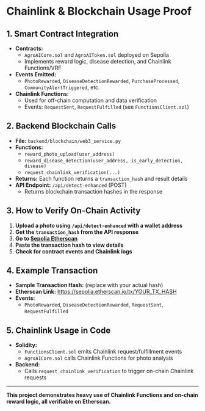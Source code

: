 # Chainlink & Blockchain Usage Proof

## 1. Smart Contract Integration
- **Contracts:**
  - `AgroAICore.sol` and `AgroAIToken.sol` deployed on Sepolia
  - Implements reward logic, disease detection, and Chainlink Functions/VRF
- **Events Emitted:**
  - `PhotoRewarded`, `DiseaseDetectionRewarded`, `PurchaseProcessed`, `CommunityAlertTriggered`, etc.
- **Chainlink Functions:**
  - Used for off-chain computation and data verification
  - Events: `RequestSent`, `RequestFulfilled` (see `FunctionsClient.sol`)

## 2. Backend Blockchain Calls
- **File:** `backend/blockchain/web3_service.py`
- **Functions:**
  - `reward_photo_upload(user_address)`
  - `reward_disease_detection(user_address, is_early_detection, disease)`
  - `request_chainlink_verification(...)`
- **Returns:** Each function returns a `transaction_hash` and result details
- **API Endpoint:** `/api/detect-enhanced` (POST)
  - Returns blockchain transaction hashes in the response

## 3. How to Verify On-Chain Activity
1. **Upload a photo using `/api/detect-enhanced` with a wallet address**
2. **Get the `transaction_hash` from the API response**
3. **Go to [Sepolia Etherscan](https://sepolia.etherscan.io/)**
4. **Paste the transaction hash to view details**
5. **Check for contract events and Chainlink logs**

## 4. Example Transaction
- **Sample Transaction Hash:** (replace with your actual hash)
- **Etherscan Link:** https://sepolia.etherscan.io/tx/YOUR_TX_HASH
- **Events:**
  - `PhotoRewarded`, `DiseaseDetectionRewarded`, `RequestSent`, `RequestFulfilled`

## 5. Chainlink Usage in Code
- **Solidity:**
  - `FunctionsClient.sol` emits Chainlink request/fulfillment events
  - `AgroAICore.sol` calls Chainlink Functions for photo analysis
- **Backend:**
  - Calls `request_chainlink_verification` to trigger on-chain Chainlink requests

---

**This project demonstrates heavy use of Chainlink Functions and on-chain reward logic, all verifiable on Etherscan.** 